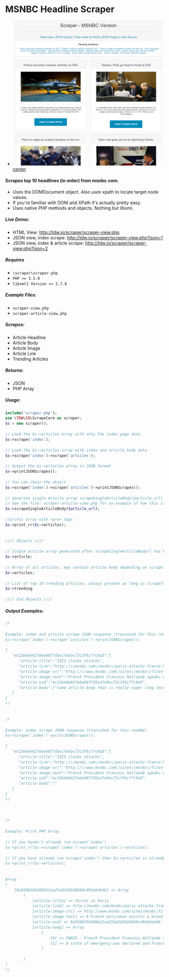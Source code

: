 # MSNBC Headline Scraper


- ![alt tag](https://github.com/CloudInk/scraper/blob/master/img/02-43-37.png)
[center](http://cloudink.github.io/scraper/)
#### Scrapes top 10 headlines (in order) from msnbc.com.
- Uses the DOMDocument object. Also uses xpath to locate target node values. 
- If you're familiar with DOM and XPath it's actually pretty easy. 
- Uses native PHP methods and objects. Nothing but libxml.

##### Live Demo:
- HTML View: http://tdw.io/scraper/scraper-view.php
- JSON view, index scrape: http://tdw.io/scraper/scraper-view.php?json=1 
- JSON view, index & article scrape: http://tdw.io/scraper/scraper-view.php?json=2 

##### Requires 
- `\scraper\scraper.php`
- `PHP >= 5.5.9`
- `libxml2 Version => 2.7.8`

##### Example Files:
- `scraper-view.php`
- `scraper-article-view.php`

##### Scrapes: 
- Article Headline
- Article Body
- Article Image
- Article Link
- Trending Articles
   
##### Returns:
- JSON
- PHP Array


##### Usage:
```php 
include('scraper.php');
use \TDW\IO\ScrapeCore as scraper;
$s = new scraper();

// Load the $s->articles array with only the index page data
$s->scrape('index');

// Load the $s->articles array with index and article body data
$s->scrape('index')->scrape('articles');

// Output the $s->articles array in JSON format
$s->printJSONScrapes();

// You can chain the object
$s->scrape('index')->scrape('articles')->printJSONScrapes();

// Generate single Article array scrapeSingleArticleBody($article_url)
// See the file: scraper-article-view.php for an example of how this is used
$s->scrapeSingleArticleBody($article_url);

//prints array with <pre> tags
$s->print_rr($s->articles);


//// Objects ////

// Single article array generated after scrapeSingleArticleBody() has been called (above)
$s->article;

// Array of all articles, may contain article body depending on scrapeTarget()
$s->articles;

// List of top 10 trending articles, always present as long as scrapeTarget('index') has run
$s->trending

//// End Objects ////

```
##### Output Examples:
```php
/*

Example: index and article scrape JSON response (truncated for this readme)
$s->scrape('index')->scrape('articles')->printJSONScrapes();

{  
   "ec23b4de927ebe98f7d5e1fe9ac72c3f6cf7c9d3":{  
      "article-title":"ISIS claims attacks",
      "article-link":"http:\/\/msnbc.com\/msnbc\/paris-attacks-france-hollande-blames-isis",
      "article-image-src":"http:\/\/www.msnbc.com\/sites\/msnbc\/files\/styles\/homepage--3-2--1_5x-1245x830\/public\/articles\/rts6zac__1447506091.jpg?itok=ByGHMqR0",
      "article-image-text":"French President Francois Hollande speaks with Prime Minister Manuel Valls at the Elysee Palace in Paris, France, Nov. 14, 2015, following a meeting the day after a series of deadly attacks in the French capital. (Photo by Philippe Wojazer\/Reuters)",
      "article-uid":"ec23b4de927ebe98f7d5e1fe9ac72c3f6cf7c9d3",
      "article-body":["some article body that is really super long text"]
   }
}
*/


/*

Example: index scrape JSON response (truncated for this readme)
$s->scrape('index')->printJSONScrapes();

{  
   "ec23b4de927ebe98f7d5e1fe9ac72c3f6cf7c9d3":{  
      "article-title":"ISIS claims attacks",
      "article-link":"http:\/\/msnbc.com\/msnbc\/paris-attacks-france-hollande-blames-isis",
      "article-image-src":"http:\/\/www.msnbc.com\/sites\/msnbc\/files\/styles\/homepage--3-2--1_5x-1245x830\/public\/articles\/rts6zac__1447506091.jpg?itok=ByGHMqR0",
      "article-image-text":"French President Francois Hollande speaks with Prime Minister Manuel Valls at the Elysee Palace in Paris, France, Nov. 14, 2015, following a meeting the day after a series of deadly attacks in the French capital. (Photo by Philippe Wojazer\/Reuters)",
      "article-uid":"ec23b4de927ebe98f7d5e1fe9ac72c3f6cf7c9d3",
      "article-body":""
   }
}
*/



/*

Example: Print PHP Array

// If you haven't already run scrape('index')
$s->print_rr($s->scrape('index')->scrape('articles')->articles);

// If you have already run scrape('index') then $s->articles is already populated
$s->print_rr($s->articles);


Array
(
    [8a5508194288b21aa25ad2d5028bb0c493ebde9b] => Array
        (
            [article-title] => Terror in Paris
            [article-link] => http://msnbc.com/msnbc/paris-attacks-france-hollande-blames-isis
            [article-image-src] => http://www.msnbc.com/sites/msnbc/files/styles/homepage--3-2--1_5x-1245x830/public/rts6x0s__1447515937.jpg?itok=B1dJYFwn
            [article-image-text] => A French policeman assists a blood-covered victim near the Bataclan concert hall following attacks in Paris, France, Nov. 14, 2015. (Photo by Philippe Wojazer/Reuters)
            [article-uid] => 8a5508194288b21aa25ad2d5028bb0c493ebde9b
            [article-body] => Array
                (
                    [0] => PARIS - French President Francois Hollande vowed a merciless response to the deadliest attacks on the countrys soil since World War II. ISIS‚ claimed responsibility Saturday for a coordinated assault on Paris.
                    [1] => A state of emergency was declared and France deployed 1,500 troops after a near-simultaneous series of explosions and shootings brought the city to a horrified standstill overnight. The death toll rose to 127 and 200 other people were wounded, officials said.
                )

        )
)
*/
```
